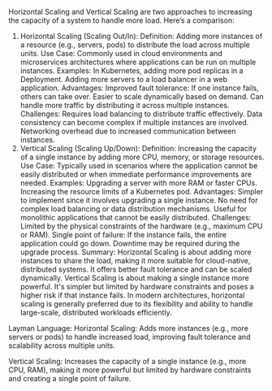 Horizontal Scaling and Vertical Scaling are two approaches to increasing the capacity of a system to handle more load. Here’s a comparison:

1. Horizontal Scaling (Scaling Out/In):
Definition: Adding more instances of a resource (e.g., servers, pods) to distribute the load across multiple units.
Use Case: Commonly used in cloud environments and microservices architectures where applications can be run on multiple instances.
Examples:
In Kubernetes, adding more pod replicas in a Deployment.
Adding more servers to a load balancer in a web application.
Advantages:
Improved fault tolerance: If one instance fails, others can take over.
Easier to scale dynamically based on demand.
Can handle more traffic by distributing it across multiple instances.
Challenges:
Requires load balancing to distribute traffic effectively.
Data consistency can become complex if multiple instances are involved.
Networking overhead due to increased communication between instances.
2. Vertical Scaling (Scaling Up/Down):
Definition: Increasing the capacity of a single instance by adding more CPU, memory, or storage resources.
Use Case: Typically used in scenarios where the application cannot be easily distributed or when immediate performance improvements are needed.
Examples:
Upgrading a server with more RAM or faster CPUs.
Increasing the resource limits of a Kubernetes pod.
Advantages:
Simpler to implement since it involves upgrading a single instance.
No need for complex load balancing or data distribution mechanisms.
Useful for monolithic applications that cannot be easily distributed.
Challenges:
Limited by the physical constraints of the hardware (e.g., maximum CPU or RAM).
Single point of failure: If the instance fails, the entire application could go down.
Downtime may be required during the upgrade process.
Summary:
Horizontal Scaling is about adding more instances to share the load, making it more suitable for cloud-native, distributed systems. It offers better fault tolerance and can be scaled dynamically.
Vertical Scaling is about making a single instance more powerful. It's simpler but limited by hardware constraints and poses a higher risk if that instance fails.
In modern architectures, horizontal scaling is generally preferred due to its flexibility and ability to handle large-scale, distributed workloads efficiently.


Layman Language:
Horizontal Scaling: Adds more instances (e.g., more servers or pods) to handle increased load, improving fault tolerance and scalability across multiple units.

Vertical Scaling: Increases the capacity of a single instance (e.g., more CPU, RAM), making it more powerful but limited by hardware constraints and creating a single point of failure.
